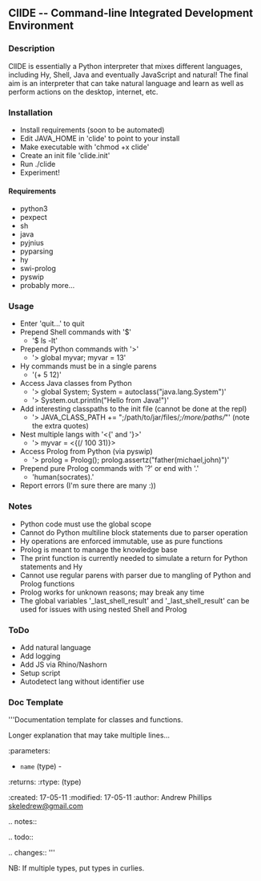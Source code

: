 ## ClIDE -- Command-line Integrated Development Environment

### Description
ClIDE is essentially a Python interpreter that mixes different languages, including
Hy, Shell, Java and eventually JavaScript and natural! The final aim is
an interpreter that can take natural language and learn as well as perform actions
on the desktop, internet, etc.

### Installation
- Install requirements (soon to be automated)
- Edit JAVA_HOME in 'clide' to point to your install
- Make executable with 'chmod +x clide'
- Create an init file 'clide.init'
- Run ./clide
- Experiment!

#### Requirements
- python3
- pexpect
- sh
- java
- pyjnius
- pyparsing
- hy
- swi-prolog
- pyswip
- probably more...

### Usage
- Enter 'quit...' to quit
- Prepend Shell commands with '$'
  - '$ ls -lt'
- Prepend Python commands with '>'
  - '> global myvar; myvar = 13'
- Hy commands must be in a single parens
  - '(+ 5 12)'
- Access Java classes from Python
  - '> global System; System = autoclass("java.lang.System")'
  - '> System.out.println("Hello from Java!")'
- Add interesting classpaths to the init file (cannot be done at the repl)
  - '> JAVA_CLASS_PATH += ";/path/to/jar/files/*;/more/paths/*"' (note the extra quotes)
- Nest multiple langs with '<{' and '}>'
  - '> myvar = <{(/ 100 31)}>
- Access Prolog from Python (via pyswip)
  - '> prolog = Prolog(); prolog.assertz("father(michael,john)")'
- Prepend pure Prolog commands with '?' or end with '.'
  - 'human(socrates).'
- Report errors (I'm sure there are many :))

### Notes
- Python code must use the global scope
- Cannot do Python multiline block statements due to parser operation
- Hy operations are enforced immutable, use as pure functions
- Prolog is meant to manage the knowledge base
- The print function is currently needed to simulate a return for Python statements and Hy
- Cannot use regular parens with parser due to mangling of Python and Prolog functions
- Prolog works for unknown reasons; may break any time
- The global variables '_last_shell_result' and '_last_shell_result' can be used for issues with using nested Shell and Prolog

### ToDo
- Add natural language
- Add logging
- Add JS via Rhino/Nashorn
- Setup script
- Autodetect lang without identifier use

### Doc Template
'''Documentation template for classes and functions.

Longer explanation that may take multiple lines...

:parameters:
  -  `name` (type) - <desc>

:returns: <desc>
:rtype:
(type)
 
:created: 17-05-11
:modified: 17-05-11
:author: Andrew Phillips <skeledrew@gmail.com>
 
.. notes:: <text>
 
.. todo:: <text>
 
.. changes:: <text>
'''

NB: If multiple types, put types in curlies.